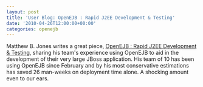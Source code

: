 ```yaml
---
layout: post
title: 'User Blog: OpenEJB : Rapid J2EE Development & Testing'
date: '2010-04-26T12:00:00+00:00'
categories: openejb
---
```

Matthew B. Jones writes a great piece, <a href="http://www.matthewbjones.com/2010/04/openejb-rapid-j2ee-development-testing.html">OpenEJB : Rapid J2EE Development & Testing</a>, sharing his team's experience using OpenEJB to aid in the development of their very large JBoss application.  His team of 10 has been using OpenEJB since February and by his most conservative estimations has saved 26 man-weeks on deployment time alone.  A shocking amount even to our ears.
